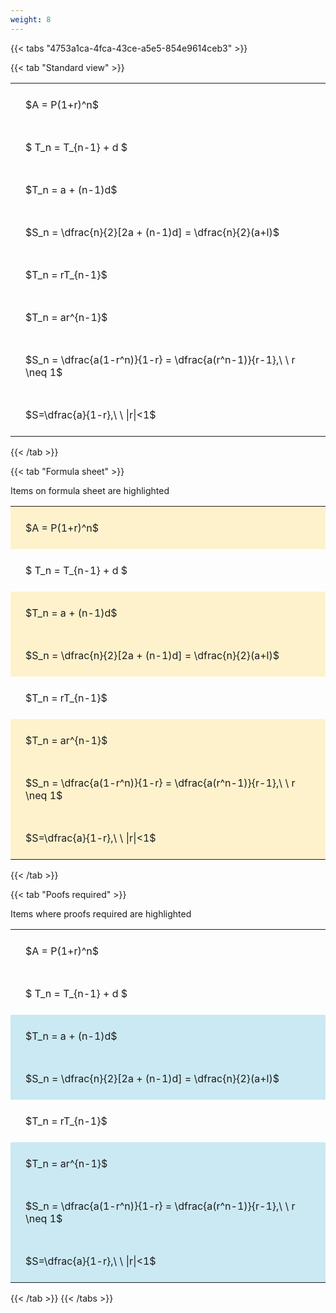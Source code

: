 ```yaml
---
weight: 8
---
```


{{< tabs "4753a1ca-4fca-43ce-a5e5-854e9614ceb3" >}}

{{< tab "Standard view" >}}

<style type="text/css">
#T_9cdbd th.col_heading {
  text-align: left;
  font-size: 1em;
}
#T_9cdbd td {
  text-align: left;
  font-size: 1em;
  padding: 1.5em;
}
</style>
<table id="T_9cdbd">
  <thead>
  </thead>
  <tbody>
    <tr>
      <td id="T_9cdbd_row0_col0" class="data row0 col0" >$A = P(1+r)^n$</td>
    </tr>
    <tr>
      <td id="T_9cdbd_row1_col0" class="data row1 col0" >$ T_n = T_{n-1} + d $</td>
    </tr>
    <tr>
      <td id="T_9cdbd_row2_col0" class="data row2 col0" >$T_n = a + (n-1)d$</td>
    </tr>
    <tr>
      <td id="T_9cdbd_row3_col0" class="data row3 col0" >$S_n = \dfrac{n}{2}[2a + (n-1)d] = \dfrac{n}{2}(a+l)$</td>
    </tr>
    <tr>
      <td id="T_9cdbd_row4_col0" class="data row4 col0" >$T_n = rT_{n-1}$</td>
    </tr>
    <tr>
      <td id="T_9cdbd_row5_col0" class="data row5 col0" >$T_n = ar^{n-1}$</td>
    </tr>
    <tr>
      <td id="T_9cdbd_row6_col0" class="data row6 col0" >$S_n = \dfrac{a(1-r^n)}{1-r} = \dfrac{a(r^n-1)}{r-1},\ \  r \neq 1$</td>
    </tr>
    <tr>
      <td id="T_9cdbd_row7_col0" class="data row7 col0" >$S=\dfrac{a}{1-r},\ \ |r|<1$</td>
    </tr>
  </tbody>
</table>
{{< /tab >}}

{{< tab "Formula sheet" >}}

Items on formula sheet are highlighted 
<br>
<style type="text/css">
#T_82aa7 th.col_heading {
  text-align: left;
  font-size: 1em;
}
#T_82aa7 td {
  text-align: left;
  font-size: 1em;
  padding: 1.5em;
}
#T_82aa7_row0_col0, #T_82aa7_row2_col0, #T_82aa7_row3_col0, #T_82aa7_row5_col0, #T_82aa7_row6_col0, #T_82aa7_row7_col0 {
  background-color: rgba(255,194,10, 0.2);
}
#T_82aa7_row1_col0, #T_82aa7_row4_col0 {
  background-color: rgba(0,0,0,0);
}
</style>
<table id="T_82aa7">
  <thead>
  </thead>
  <tbody>
    <tr>
      <td id="T_82aa7_row0_col0" class="data row0 col0" >$A = P(1+r)^n$</td>
    </tr>
    <tr>
      <td id="T_82aa7_row1_col0" class="data row1 col0" >$ T_n = T_{n-1} + d $</td>
    </tr>
    <tr>
      <td id="T_82aa7_row2_col0" class="data row2 col0" >$T_n = a + (n-1)d$</td>
    </tr>
    <tr>
      <td id="T_82aa7_row3_col0" class="data row3 col0" >$S_n = \dfrac{n}{2}[2a + (n-1)d] = \dfrac{n}{2}(a+l)$</td>
    </tr>
    <tr>
      <td id="T_82aa7_row4_col0" class="data row4 col0" >$T_n = rT_{n-1}$</td>
    </tr>
    <tr>
      <td id="T_82aa7_row5_col0" class="data row5 col0" >$T_n = ar^{n-1}$</td>
    </tr>
    <tr>
      <td id="T_82aa7_row6_col0" class="data row6 col0" >$S_n = \dfrac{a(1-r^n)}{1-r} = \dfrac{a(r^n-1)}{r-1},\ \  r \neq 1$</td>
    </tr>
    <tr>
      <td id="T_82aa7_row7_col0" class="data row7 col0" >$S=\dfrac{a}{1-r},\ \ |r|<1$</td>
    </tr>
  </tbody>
</table>
{{< /tab >}}

{{< tab "Poofs required" >}}

Items where proofs required are highlighted 
<br>
<style type="text/css">
#T_5d488 th.col_heading {
  text-align: left;
  font-size: 1em;
}
#T_5d488 td {
  text-align: left;
  font-size: 1em;
  padding: 1.5em;
}
#T_5d488_row0_col0, #T_5d488_row1_col0, #T_5d488_row4_col0 {
  background-color: rgba(0,0,0,0);
}
#T_5d488_row2_col0, #T_5d488_row3_col0, #T_5d488_row5_col0, #T_5d488_row6_col0, #T_5d488_row7_col0 {
  background-color: rgba(0,150,200, 0.2);
}
</style>
<table id="T_5d488">
  <thead>
  </thead>
  <tbody>
    <tr>
      <td id="T_5d488_row0_col0" class="data row0 col0" >$A = P(1+r)^n$</td>
    </tr>
    <tr>
      <td id="T_5d488_row1_col0" class="data row1 col0" >$ T_n = T_{n-1} + d $</td>
    </tr>
    <tr>
      <td id="T_5d488_row2_col0" class="data row2 col0" >$T_n = a + (n-1)d$</td>
    </tr>
    <tr>
      <td id="T_5d488_row3_col0" class="data row3 col0" >$S_n = \dfrac{n}{2}[2a + (n-1)d] = \dfrac{n}{2}(a+l)$</td>
    </tr>
    <tr>
      <td id="T_5d488_row4_col0" class="data row4 col0" >$T_n = rT_{n-1}$</td>
    </tr>
    <tr>
      <td id="T_5d488_row5_col0" class="data row5 col0" >$T_n = ar^{n-1}$</td>
    </tr>
    <tr>
      <td id="T_5d488_row6_col0" class="data row6 col0" >$S_n = \dfrac{a(1-r^n)}{1-r} = \dfrac{a(r^n-1)}{r-1},\ \  r \neq 1$</td>
    </tr>
    <tr>
      <td id="T_5d488_row7_col0" class="data row7 col0" >$S=\dfrac{a}{1-r},\ \ |r|<1$</td>
    </tr>
  </tbody>
</table>
{{< /tab >}}
{{< /tabs >}}